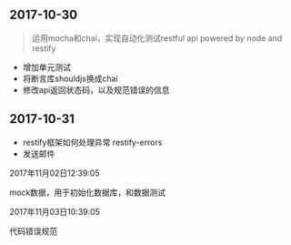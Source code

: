 ## 2017-10-30

> 运用mocha和chai，实现自动化测试restful api powered by node and restify

- 增加单元测试
- 将断言库shouldjs换成chai
- 修改api返回状态码，以及规范错误的信息

## 2017-10-31

- restify框架如何处理异常 restify-errors
- 发送邮件

2017年11月02日12:39:05

mock数据，用于初始化数据库，和数据测试

2017年11月03日10:39:05

代码错误规范
